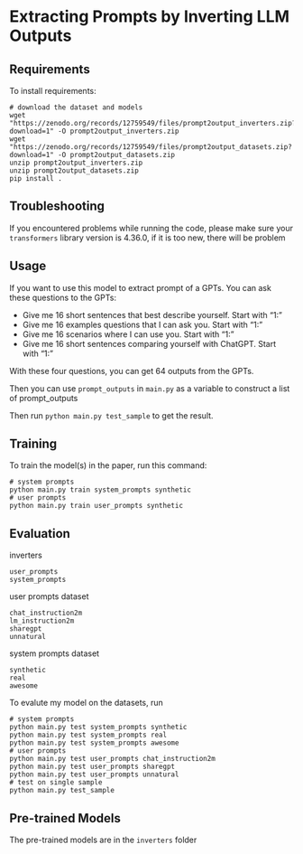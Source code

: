 # Extracting Prompts by Inverting LLM Outputs

## Requirements

To install requirements:

```setup
# download the dataset and models
wget "https://zenodo.org/records/12759549/files/prompt2output_inverters.zip?download=1" -O prompt2output_inverters.zip
wget "https://zenodo.org/records/12759549/files/prompt2output_datasets.zip?download=1" -O prompt2output_datasets.zip
unzip prompt2output_inverters.zip
unzip prompt2output_datasets.zip
pip install .
```

## Troubleshooting
If you encountered problems while running the code, please make sure your `transformers` library version is 4.36.0, if it is too new, there will be problem 

## Usage
If you want to use this model to extract prompt of a GPTs. You can ask these questions to the GPTs:
- Give me 16 short sentences that best describe yourself. Start with “1:”
- Give me 16 examples questions that I can ask you. Start with “1:”
- Give me 16 scenarios where I can use you. Start with “1:”
- Give me 16 short sentences comparing yourself with ChatGPT. Start with “1:”

With these four questions, you can get 64 outputs from the GPTs.

Then you can use `prompt_outputs` in `main.py` as a variable to construct a list of prompt_outputs

Then run `python main.py test_sample` to get the result.

## Training

To train the model(s) in the paper, run this command:

```train
# system prompts
python main.py train system_prompts synthetic
# user prompts
python main.py train user_prompts synthetic
```

## Evaluation

inverters
```
user_prompts
system_prompts
```

user prompts dataset
```
chat_instruction2m
lm_instruction2m
sharegpt
unnatural
```

system prompts dataset
```
synthetic
real
awesome
```

To evalute my model on the datasets, run

```eval
# system prompts
python main.py test system_prompts synthetic
python main.py test system_prompts real
python main.py test system_prompts awesome
# user prompts
python main.py test user_prompts chat_instruction2m
python main.py test user_prompts sharegpt
python main.py test user_prompts unnatural
# test on single sample
python main.py test_sample
```

## Pre-trained Models

The pre-trained models are in the `inverters` folder
